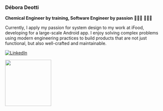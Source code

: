

<!--
**deboradeotti/deboradeotti** is a ✨ _special_ ✨ repository because its `README.md` (this file) appears on your GitHub profile.

Here are some ideas to get you started:

- 🔭 I’m currently working on ...
- 🌱 I’m currently learning ...
- 👯 I’m looking to collaborate on ...
- 🤔 I’m looking for help with ...
- 💬 Ask me about ...
- 📫 How to reach me: ...
- 😄 Pronouns: ...
- ⚡ Fun fact: ...-->


### Débora Deotti

**Chemical Engineer by training, Software Engineer by passion** 👩🏻‍🔬 👩🏻‍💻

Currently, I apply my passion for system design to my work at iFood, developing for a large-scale Android app. I enjoy solving complex problems using modern engineering practices to build products that are not just functional, but also well-crafted and maintainable.


[![LinkedIn](https://img.shields.io/badge/LinkedIn-0A66C2?style=for-the-badge&logo=linkedin&logoColor=white)](https://www.linkedin.com/in/deboradeotti/)
<!-- [![Medium](https://img.shields.io/badge/Medium-000000?style=for-the-badge&logo=medium&logoColor=white)](https://link-para-seu-futuro-medium.com) -->

<div>
  <a href="https://github.com/deboradeotti">
  <img height="150em" src="https://github-readme-stats.vercel.app/api/top-langs/?username=deboradeotti&layout=compact&langs_count=7&theme=buefy"/>
</div>

